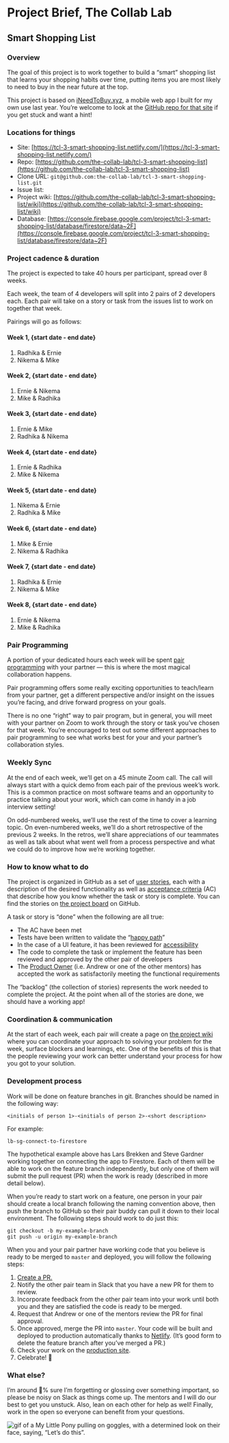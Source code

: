 # Project Brief, The Collab Lab

## Smart Shopping List

### Overview

The goal of this project is to work together to build a “smart” shopping list that learns your shopping habits over time, putting items you are most likely to need to buy in the near future at the top.

This project is based on [iNeedToBuy.xyz](https://app.ineedtobuy.xyz/), a mobile web app I built for my own use last year. You’re welcome to look at the [GitHub repo for that site](https://github.com/segdeha/ineedtobuy.xyz) if you get stuck and want a hint!

### Locations for things

* Site: [https://tcl-3-smart-shopping-list.netlify.com/](https://tcl-3-smart-shopping-list.netlify.com/)
* Repo: [https://github.com/the-collab-lab/tcl-3-smart-shopping-list](https://github.com/the-collab-lab/tcl-3-smart-shopping-list)
* Clone URL: `git@github.com:the-collab-lab/tcl-3-smart-shopping-list.git`
* Issue list: []()
* Project wiki: [https://github.com/the-collab-lab/tcl-3-smart-shopping-list/wiki](https://github.com/the-collab-lab/tcl-3-smart-shopping-list/wiki)
* Database: [https://console.firebase.google.com/project/tcl-3-smart-shopping-list/database/firestore/data~2F](https://console.firebase.google.com/project/tcl-3-smart-shopping-list/database/firestore/data~2F)

### Project cadence & duration

The project is expected to take 40 hours per participant, spread over 8 weeks.

Each week, the team of 4 developers will split into 2 pairs of 2 developers each. Each pair will take on a story or task from the issues list to work on together that week.

Pairings will go as follows:

#### Week 1, {start date - end date}

1. Radhika & Ernie
2. Nikema & Mike

#### Week 2, {start date - end date}

1. Ernie & Nikema
2. Mike & Radhika

#### Week 3, {start date - end date}

1. Ernie & Mike
2. Radhika & Nikema

#### Week 4, {start date - end date}

1. Ernie & Radhika
2. Mike & Nikema

#### Week 5, {start date - end date}

1. Nikema & Ernie
2. Radhika & Mike

#### Week 6, {start date - end date}

1. Mike & Ernie
2. Nikema & Radhika

#### Week 7, {start date - end date}

1. Radhika & Ernie
2. Nikema & Mike

#### Week 8, {start date - end date}

1. Ernie & Nikema
2. Mike & Radhika

### Pair Programming

A portion of your dedicated hours each week will be spent [pair programming](https://www.freecodecamp.org/news/how-remote-pair-programming-works-and-why-it-can-change-your-life-cd7b767dc60f/) with your partner — this is where the most magical collaboration happens.

Pair programming offers some really exciting opportunities to teach/learn from your partner, get a different perspective and/or insight on the issues you’re facing, and drive forward progress on your goals.

There is no one “right” way to pair program, but in general, you will meet with your partner on Zoom to work through the story or task you’ve chosen for that week. You’re encouraged to test out some different approaches to pair programming to see what works best for your and your partner’s collaboration styles.

### Weekly Sync

At the end of each week, we’ll get on a 45 minute Zoom call. The call will always start with a quick demo from each pair of the previous week’s work. This is a common practice on most software teams and an opportunity to practice talking about your work, which can come in handy in a job interview setting!

On odd-numbered weeks, we’ll use the rest of the time to cover a learning topic. On even-numbered weeks, we’ll do a short retrospective of the previous 2 weeks. In the retros, we’ll share appreciations of our teammates as well as talk about what went well from a process perspective and what we could do to improve how we’re working together.

### How to know what to do

The project is organized in GitHub as a set of [user stories](https://www.mountaingoatsoftware.com/agile/user-stories), each with a description of the desired functionality as well as [acceptance criteria](https://www.leadingagile.com/2014/09/acceptance-criteria/) (AC) that describe how you know whether the task or story is complete. You can find the stories on [the project board]() on GitHub.

A task or story is “done” when the following are all true:

* The AC have been met
* Tests have been written to validate the “[happy path](https://en.wikipedia.org/wiki/Happy_path)”
* In the case of a UI feature, it has been reviewed for [accessibility](https://accessibilityinsights.io/)
* The code to complete the task or implement the feature has been reviewed and approved by the other pair of developers
* The [Product Owner](https://www.agilealliance.org/glossary/product-owner/) (i.e. Andrew or one of the other mentors) has accepted the work as satisfactorily meeting the functional requirements

The “backlog” (the collection of stories) represents the work needed to complete the project. At the point when all of the stories are done, we should have a working app!

### Coordination & communication

At the start of each week, each pair will create a page on [the project wiki](https://github.com/the-collab-lab/tcl-3-smart-shopping-list/wiki) where you can coordinate your approach to solving your problem for the week, surface blockers and learnings, etc. One of the benefits of this is that the people reviewing your work can better understand your process for how you got to your solution.

### Development process

Work will be done on feature branches in git. Branches should be named in the following way:

	<initials of person 1>-<initials of person 2>-<short description>

For example:

	lb-sg-connect-to-firestore

The hypothetical example above has Lars Brekken and Steve Gardner working together on connecting the app to Firestore. Each of them will be able to work on the feature branch independently, but only one of them will submit the pull request (PR) when the work is ready (described in more detail below).

When you’re ready to start work on a feature, one person in your pair should create a local branch following the naming convention above, then push the branch to GitHub so their pair buddy can pull it down to their local environment. The following steps should work to do just this:

	git checkout -b my-example-branch
	git push -u origin my-example-branch

When you and your pair partner have working code that you believe is ready to be merged to `master` and deployed, you will follow the following steps:

1. [Create a PR.](https://help.github.com/en/github/collaborating-with-issues-and-pull-requests/creating-a-pull-request)
2. Notify the other pair team in Slack that you have a new PR for them to review.
3. Incorporate feedback from the other pair team into your work until both you and they are satisfied the code is ready to be merged.
4. Request that Andrew or one of the mentors review the PR for final approval.
5. Once approved, merge the PR into `master`. Your code will be built and deployed to production automatically thanks to [Netlify](https://www.netlify.com/). (It’s good form to delete the feature branch after you’ve merged a PR.)
6. Check your work on the [production site](https://tcl-3-smart-shopping-list.netlify.com/).
7. Celebrate! 🥳

### What else?

I’m around 💯% sure I’m forgetting or glossing over something important, so please be noisy on Slack as things come up. The mentors and I will do our best to get you unstuck. Also, lean on each other for help as well! Finally, work in the open so everyone can benefit from your questions.

![gif of a My Little Pony pulling on goggles, with a determined look on their face, saying, “Let’s do this”.](http://giphygifs.s3.amazonaws.com/media/PuWNMebKGIKNG/giphy.gif)
